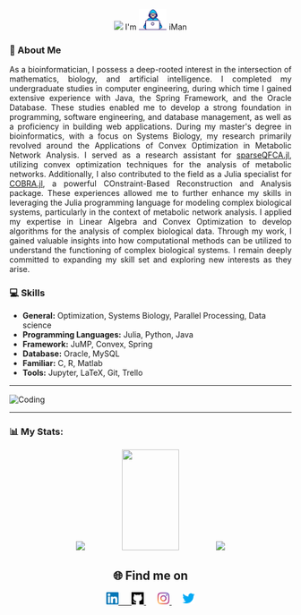 <div align="center">
    <img src="https://capsule-render.vercel.app/api?type=waving&color=gradient&customColorList=6&height=120&section=header&text=Hello&fontSize=32&animation=fadeIn&fontAlignY=30">
    I'm 
     <img src="https://raw.githubusercontent.com/dev-akshat/archive/main/images/gifs/others/dev_boy.gif" width="50">
    iMan
</div>

### 💫 About Me

<p align='justify'>
As a bioinformatician, I possess a deep-rooted interest in the intersection of mathematics, biology, and artificial intelligence. I completed my undergraduate studies in computer engineering, during which time I gained extensive experience with Java, the Spring Framework, and the Oracle Database. These studies enabled me to develop a strong foundation in programming, software engineering, and database management, as well as a proficiency in building web applications. During my master's degree in bioinformatics, with a focus on Systems Biology, my research primarily revolved around the Applications of Convex Optimization in Metabolic Network Analysis. I served as a research assistant for <a href="https://github.com/mtefagh/sparseQFCA.jl">sparseQFCA.jl</a>, utilizing convex optimization techniques for the analysis of metabolic networks. Additionally, I also contributed to the field as a Julia specialist for <a href="https://github.com/opencobra/COBRA.jl">COBRA.jl</a>, a powerful COnstraint-Based Reconstruction and Analysis package. These experiences allowed me to further enhance my skills in leveraging the Julia programming language for modeling complex biological systems, particularly in the context of metabolic network analysis. I applied my expertise in Linear Algebra and Convex Optimization to develop algorithms for the analysis of complex biological data. Through my work, I gained valuable insights into how computational methods can be utilized to understand the functioning of complex biological systems. I remain deeply committed to expanding my skill set and exploring new interests as they arise.
</p>

### 💻 Skills

- **General:** Optimization, Systems Biology, Parallel Processing, Data science
- **Programming Languages:** Julia, Python, Java
- **Framework:** JuMP, Convex, Spring
- **Database:** Oracle, MySQL
- **Familiar:** C, R, Matlab
- **Tools:** Jupyter, LaTeX, Git, Trello

<hr/>

<img align="center" width="1000" src="https://www.mygo.ge/uploads/blog/1584023795.jpg" alt="Coding">

<hr/>

### 📊 My Stats:

<p align="center">
<img height="180em" src="https://github-readme-stats.vercel.app/api?username=iManGHD&show_icons=true&theme=react&background=0d1117&&hide_border=true&date_format=M%20j%5B%2C%20Y%5D&&count_private=true&include_all_commits=true" />
<img height="180em" src="https://github-readme-streak-stats.herokuapp.com/?user=iManGHD&theme=react&background=0d1117&hide_border=true&date_format=M%20j%5B%2C%20Y%5D&count_private=true" width="45%" />
<img height="180px" src="https://github-readme-stats.vercel.app/api/top-langs/?username=iManGHD&theme=react&hide_border=false&include_all_commits=true&count_private=true&layout=compact"/>
</p>



<h2 align="center">🌐 Find me on</h2>

<p align="center">
  <a href="https://www.linkedin.com/in/imanghadimi">
    <img  alt="Linkedin" width="22px" src="https://raw.githubusercontent.com/dev-akshat/archive/main/images/svgs/social_media/linkedin.svg"/>
  &nbsp&nbsp&nbsp&nbsp
  <a href="https://github.com/iManGHD">
    <img alt="GitHub" width="22px" src="https://raw.githubusercontent.com/dev-akshat/archive/main/images/svgs/social_media/github.svg"/>
  </a>
  &nbsp&nbsp&nbsp&nbsp
  <a href="https://www.instagram.com/iman_30a95">
    <img  alt="Instagram" width="22px" src="https://raw.githubusercontent.com/dev-akshat/archive/main/images/svgs/social_media/instagram.svg"/>
  </a>
  &nbsp&nbsp&nbsp&nbsp
  <a href="https://twitter.com/iMan_30a95">
    <img alt="Twitter" width="22px" src="https://raw.githubusercontent.com/dev-akshat/archive/main/images/svgs/social_media/twitter.svg"/>
  </a>
</p>



